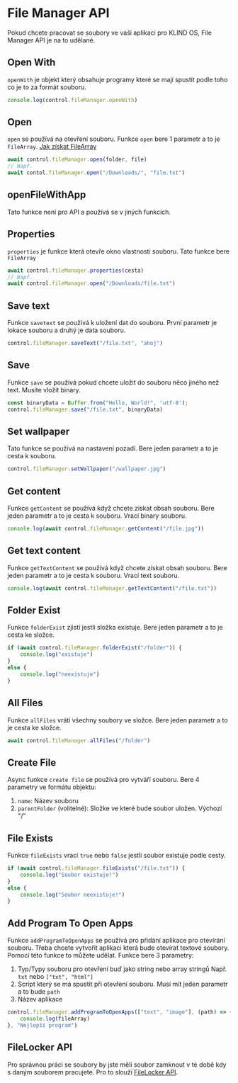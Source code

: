 # File Manager API

Pokud chcete pracovat se soubory ve vaši aplikaci pro KLIND OS, File Manager API je na to udělané.

## Open With

`openWith` je objekt který obsahuje programy které se mají spustit podle toho co je to za formát souboru.

```javascript
console.log(control.fileManager.openWith)
```

## Open

`open` se používá na otevření souboru. Funkce `open` bere 1 parametr a to je `FileArray`. [Jak získat FileArray](#get-file)

```javascript
await control.fileManager.open(folder, file)
// Např.
await contol.fileManager.open("/Downloads/", "file.txt")
```

## openFileWithApp

Tato funkce není pro API a používá se v jiných funkcích.

## Properties

`properties` je funkce která otevře okno vlastnosti souboru. Tato funkce bere `FileArray`

```javascript
await control.fileManager.properties(cesta)
// Např.
await control.fileManager.open("/Downloads/file.txt")
```

## Save text

Funkce `savetext` se používá k uložení dat do souboru. První parametr je lokace souboru a druhý je data souboru.

```javascript
control.fileManager.saveText("/file.txt", "ahoj")
```

## Save

Funkce `save` se používá pokud chcete uložit do souboru něco jiného než text. Musíte vložit binary.

```javascript
const binaryData = Buffer.from("Hello, World!", 'utf-8');
control.fileManager.save("/file.txt", binaryData)
```

## Set wallpaper

Tato funkce se používá na nastavení pozadí. Bere jeden parametr a to je cesta k souboru.

```javascript
control.fileManager.setWallpaper("/wallpaper.jpg")
```

## Get content

Funkce `getContent` se používá když chcete získat obsah souboru. Bere jeden parametr a to je cesta k souboru. Vrací binary souboru.

```javascript
console.log(await control.fileManager.getContent("/file.jpg"))
```

## Get text content

Funkce `getTextContent` se používá když chcete získat obsah souboru. Bere jeden parametr a to je cesta k souboru. Vrací text souboru.

```javascript
console.log(await control.fileManager.getTextContent("/file.txt"))
```

## Folder Exist

Funkce `folderExist` zjistí jestli složka existuje. Bere jeden parametr a to je cesta ke složce.

```javascript
if (await control.fileManager.folderExist("/folder")) {
    console.log("existuje")
}
else {
    console.log("neexistuje")
}
```

## All Files

Funkce `allFiles` vrátí všechny soubory ve složce. Bere jeden parametr a to je cesta ke složce.

```javascript
await control.fileManager.allFiles("/folder")
```


## Create File

Async funkce `create file` se používá pro vytváří souboru. Bere 4 parametry ve formátu objektu:

1. `name`: Název souboru
4. `parentFolder` (volitelné): Složke ve které bude soubor uložen. Výchozí "/"

## File Exists

Funkce `fileExists` vrací `true` nebo `false` jestli soubor existuje podle cesty.

```javascript
if (await control.fileManager.fileExists("/file.txt")) {
    console.log("Soubor existuje!")
}
else {
    console.log("Soubor neexistuje!")
}
```

## Add Program To Open Apps

Funkce `addProgramToOpenApps` se používá pro přidání aplikace pro otevírání souboru.
Třeba chcete vytvořit aplikaci která bude otevírat textové soubory. Pomocí této funkce to můžete udělat.
Funkce bere 3 parametry:

1. Typ/Typy souboru pro otevření buď jako string nebo array stringů
   Např. `txt` nebo `["txt", "html"]`
2. Script který se má spustit při otevření souboru. Musí mít jeden parametr a to bude `path`
3. Název aplikace

```javascript
control.fileManager.addProgramToOpenApps(["text", "image"], (path) => {
    console.log(fileArray)
}, "Nejlepší program")
```

## FileLocker API

Pro správnou práci se soubory by jste měli soubor zamknout v té době kdy s daným souborem pracujete. Pro to slouží [FileLocker API](filelocker.md).
